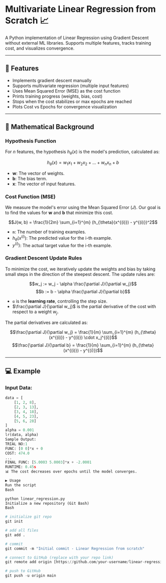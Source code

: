 # Multivariate Linear Regression from Scratch 📈

A Python implementation of Linear Regression using Gradient Descent without external ML libraries.
Supports multiple features, tracks training cost, and visualizes convergence.

---

## 📌 Features
- Implements gradient descent manually
- Supports multivariate regression (multiple input features)
- Uses Mean Squared Error (MSE) as the cost function
- Prints training progress (weights, bias, cost)
- Stops when the cost stabilizes or max epochs are reached
- Plots Cost vs Epochs for convergence visualization

---

## 📐 Mathematical Background

### Hypothesis Function
For *n* features, the hypothesis $h_{\theta}(x)$ is the model's prediction, calculated as:

$$h_{\theta}(x) = w_1x_1 + w_2x_2 + \dots + w_nx_n + b$$

* **w**: The vector of weights.
* **b**: The bias term.
* **x**: The vector of input features.

### Cost Function (MSE)
We measure the model's error using the Mean Squared Error ($J$). Our goal is to find the values for **w** and **b** that minimize this cost.

$$J(w, b) = \frac{1}{2m} \sum_{i=1}^{m} (h_{\theta}(x^{(i)}) - y^{(i)})^2$$

* `m`: The number of training examples.
* $h_{\theta}(x^{(i)})$: The predicted value for the i-th example.
* $y^{(i)})$: The actual target value for the i-th example.

### Gradient Descent Update Rules
To minimize the cost, we iteratively update the weights and bias by taking small steps in the direction of the steepest descent. The update rules are:

$$w_j := w_j - \alpha \frac{\partial J}{\partial w_j}$$
$$b := b - \alpha \frac{\partial J}{\partial b}$$

* `α` is the **learning rate**, controlling the step size.
* $\frac{\partial J}{\partial w_j}$ is the partial derivative of the cost with respect to a weight $w_j$.

The partial derivatives are calculated as:

$$\frac{\partial J}{\partial w_j} = \frac{1}{m} \sum_{i=1}^{m} (h_{\theta}(x^{(i)}) - y^{(i)}) \cdot x_j^{(i)}$$
$$\frac{\partial J}{\partial b} = \frac{1}{m} \sum_{i=1}^{m} (h_{\theta}(x^{(i)}) - y^{(i)})$$

---

## 💻 Example

### Input Data:
```python
data = [
    [1, 2, 8],
    [2, 3, 13],
    [3, 4, 18],
    [4, 5, 23],
    [5, 6, 28]
]
alpha = 0.001
lr(data, alpha)
Sample Output:
TRIAL NO:1
FUNC: [0 0]*x + 0
COST: 474.0
...
FINAL FUNC: [5.0003 5.0003]*x + -2.0001
RUNTIME: 0.45s
📊 The cost decreases over epochs until the model converges.

▶️ Usage
Run the script
Bash

python linear_regression.py
Initialize a new repository (Git Bash)
Bash

# initialize git repo
git init

# add all files
git add .

# commit
git commit -m "Initial commit - Linear Regression from scratch"

# connect to GitHub (replace with your repo link)
git remote add origin [https://github.com/your-username/linear-regression-scratch.git](https://github.com/your-username/linear-regression-scratch.git)

# push to GitHub
git push -u origin main

